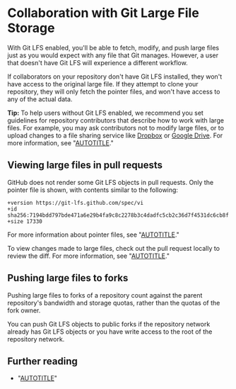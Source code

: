 # Collaboration with Git Large File Storage

With Git LFS enabled, you'll be able to fetch, modify, and push large files just as you would expect with any file that Git manages. However, a user that doesn't have Git LFS will experience a different workflow.

If collaborators on your repository don't have Git LFS installed, they won't have access to the original large file. If they attempt to clone your repository, they will only fetch the pointer files, and won't have access to any of the actual data.

<div class="ghd-spotlight ghd-spotlight-tip border rounded-1 my-3 p-3 f5 color-border-accent-emphasis color-bg-accent">

**Tip:** To help users without Git LFS enabled, we recommend you set guidelines for repository contributors that describe how to work with large files. For example, you may ask contributors not to modify large files, or to upload changes to a file sharing service like [Dropbox](http://www.dropbox.com/) or [Google Drive](https://drive.google.com). For more information, see "[AUTOTITLE](/communities/setting-up-your-project-for-healthy-contributions/setting-guidelines-for-repository-contributors)."

</div>

## Viewing large files in pull requests

GitHub does not render some Git LFS objects in pull requests. Only the pointer file is shown, with contents similar to the following:

```text
+version https://git-lfs.github.com/spec/vi
+id sha256:7194bdd797bde471a6e29b4fa9c8c2278b3c4dadfc5cb2c36d7f4531dc6cb8f
+size 17330
```

For more information about pointer files, see "[AUTOTITLE](/repositories/working-with-files/managing-large-files/about-git-large-file-storage#pointer-file-format)."

To view changes made to large files, check out the pull request locally to review the diff. For more information, see "[AUTOTITLE](/pull-requests/collaborating-with-pull-requests/reviewing-changes-in-pull-requests/checking-out-pull-requests-locally)."

## Pushing large files to forks

Pushing large files to forks of a repository count against the parent repository's bandwidth and storage quotas, rather than the quotas of the fork owner.

You can push Git LFS objects to public forks if the repository network already has Git LFS objects or you have write access to the root of the repository network.

## Further reading

- "[AUTOTITLE](/repositories/creating-and-managing-repositories/duplicating-a-repository#mirroring-a-repository-that-contains-git-large-file-storage-objects)"

